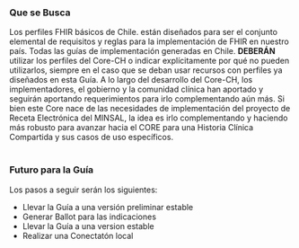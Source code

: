 ### Que se Busca

Los perfiles FHIR básicos de Chile. están diseñados para ser el conjunto elemental de requisitos y reglas para la implementación de FHIR en nuestro país. Todas las guías de implementación generadas en Chile. **DEBERÁN** utilizar los perfiles del Core-CH o indicar explícitamente por qué no pueden utilizarlos, siempre en el caso que se deban usar recursos con perfiles ya diseñados en esta Guía. A lo largo del desarrollo del Core-CH, los implementadores, el gobierno y la comunidad clínica han aportado y seguirán aportando requerimientos para irlo complementando aún más. Si bien este Core nace de las necesidades de implementación del proyecto de Receta Electrónica del MINSAL, la idea es irlo complementando y haciendo más robusto para avanzar hacia el CORE para una Historia Clínica Compartida y sus casos de uso específicos.
<br>
<br>
### Futuro para la Guía

Los pasos a seguir serán los siguientes:
<br>

* Llevar la Guía a una versión preliminar estable
* Generar Ballot para las indicaciones
* Llevar la Guía a una version estable
* Realizar una Conectatón local 


